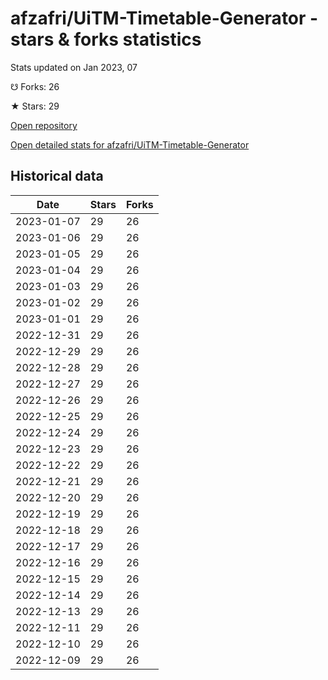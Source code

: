 # afzafri/UiTM-Timetable-Generator - stars & forks statistics

Stats updated on Jan 2023, 07

☋ Forks: 26

★ Stars: 29

[Open repository](https://github.com/afzafri/UiTM-Timetable-Generator)

[Open detailed stats for afzafri/UiTM-Timetable-Generator](https://reviewgithub.com/rep/afzafri/UiTM-Timetable-Generator)

## Historical data
| Date | Stars | Forks |
|------|-------|-------|
| 2023-01-07 | 29 | 26 | 
| 2023-01-06 | 29 | 26 | 
| 2023-01-05 | 29 | 26 | 
| 2023-01-04 | 29 | 26 | 
| 2023-01-03 | 29 | 26 | 
| 2023-01-02 | 29 | 26 | 
| 2023-01-01 | 29 | 26 | 
| 2022-12-31 | 29 | 26 | 
| 2022-12-29 | 29 | 26 | 
| 2022-12-28 | 29 | 26 | 
| 2022-12-27 | 29 | 26 | 
| 2022-12-26 | 29 | 26 | 
| 2022-12-25 | 29 | 26 | 
| 2022-12-24 | 29 | 26 | 
| 2022-12-23 | 29 | 26 | 
| 2022-12-22 | 29 | 26 | 
| 2022-12-21 | 29 | 26 | 
| 2022-12-20 | 29 | 26 | 
| 2022-12-19 | 29 | 26 | 
| 2022-12-18 | 29 | 26 | 
| 2022-12-17 | 29 | 26 | 
| 2022-12-16 | 29 | 26 | 
| 2022-12-15 | 29 | 26 | 
| 2022-12-14 | 29 | 26 | 
| 2022-12-13 | 29 | 26 | 
| 2022-12-11 | 29 | 26 | 
| 2022-12-10 | 29 | 26 | 
| 2022-12-09 | 29 | 26 | 

